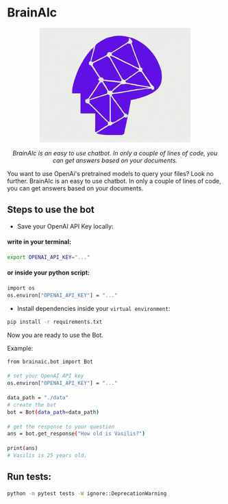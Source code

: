 # BrainAIc
<p align="center">
    <img src="./images/logo.png" alt="BrainAIc" width="70%">

</p>
<p align="center">
    <em>BrainAIc is an easy to use chatbot. In only a couple of lines of code, you can get answers based on your documents.
</em>
</p>


You want to use OpenAi's pretrained models to query your files? Look no further.
BrainAIc is an easy to use chatbot. In only a couple of lines of code, you can get answers based on your documents.


## Steps to use the bot
- Save your OpenAI API Key locally:
#### write in your terminal:
```sh
export OPENAI_API_KEY="..."
```
#### or inside your python script:
```sh
import os
os.environ["OPENAI_API_KEY"] = "..."
```
- Install dependencies inside your `virtual environment`:
```sh
pip install -r requirements.txt
```

Now you are ready to use the Bot.

Example:
```sh
from brainaic.bot import Bot

# set your OpenAI API key
os.environ["OPENAI_API_KEY"] = "..."

data_path = "./data"
# create the bot
bot = Bot(data_path=data_path)

# get the response to your question
ans = bot.get_response("How old is Vasilis?")

print(ans)
# Vasilis is 25 years old.
```

## Run tests:
```sh
python -m pytest tests -W ignore::DeprecationWarning
```
